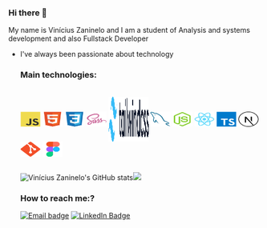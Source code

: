 ### Hi there 👋


My name is Vinícius Zaninelo and I am a student of Analysis and systems development and also Fullstack Developer

<ul> 
<li> I've always been passionate about technology </br> </li> 

### Main technologies:
<div style="display: inline_block"><br>
  <img align="center" alt="Javascript" height="30" width="40" src="https://raw.githubusercontent.com/devicons/devicon/master/icons/javascript/javascript-original.svg">
  <img align="center" alt="HTML" height="30" width="40" src="https://raw.githubusercontent.com/devicons/devicon/master/icons/html5/html5-original.svg">
  <img align="center" alt="CSS" height="30" width="40" src="https://raw.githubusercontent.com/devicons/devicon/master/icons/css3/css3-original.svg">
  <img align="center" alt="SASS" height="30" width="40" src="https://github.com/devicons/devicon/blob/master/icons/sass/sass-original.svg">
  <img align="center" alt="Tailwindcss" height="90" width="80" src="https://raw.githubusercontent.com/devicons/devicon/master/icons/tailwindcss/tailwindcss-original-wordmark.svg">
  <img align="center" alt="mysql" height="30" width="40" src="https://github.com/devicons/devicon/blob/master/icons/mysql/mysql-original.svg">
  <img align="center" alt="NNodejs" height="30" width="40" src="https://github.com/devicons/devicon/blob/master/icons/nodejs/nodejs-original.svg">
  <img align="center" alt="Reactjs" height="30" width="40" src="https://raw.githubusercontent.com/devicons/devicon/master/icons/react/react-original.svg">
  <img align="center" alt="TypeScript" height="30" width="40" src="https://github.com/devicons/devicon/blob/master/icons/typescript/typescript-original.svg">
  <img align="center" alt="Next" height="30" width="40" src="https://github.com/devicons/devicon/blob/master/icons/nextjs/nextjs-line.svg">
  <img align="center" alt="Git" height="30" width="40" src="https://github.com/devicons/devicon/blob/master/icons/git/git-original.svg">
  <img align="center" alt="Git" height="30" width="40" src="https://github.com/devicons/devicon/blob/master/icons/figma/figma-original.svg">
 
  
 </div>
</br>

 ![Vinícius Zaninelo's GitHub stats](https://github-readme-stats.vercel.app/api?username=viniciusmarquezaninelo&show_icons=true&theme=radical)<img height="160em"      src="https://github-readme-stats.vercel.app/api/top-langs/?username=viniciusmarquezaninelo&layout=compact&langs_count=8&theme=radical"/>
 
 ### How to reach me:? <br />
[![Email badge](https://img.shields.io/badge/email-red?style=for-the-badge&logo=gmail&logoColor=white)](mailto:vinicousmarqueszaninelo@gmail.com?subject=Hello)
[![LinkedIn Badge](https://img.shields.io/badge/linkedin-blue?logo=linkedin&style=for-the-badge&logoColor=white)](https://www.linkedin.com/in/vin%C3%ADciuszaninelo/)



